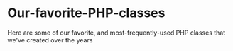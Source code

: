# Our-favorite-PHP-classes
Here are some of our favorite, and most-frequently-used PHP classes that we've created over the years
